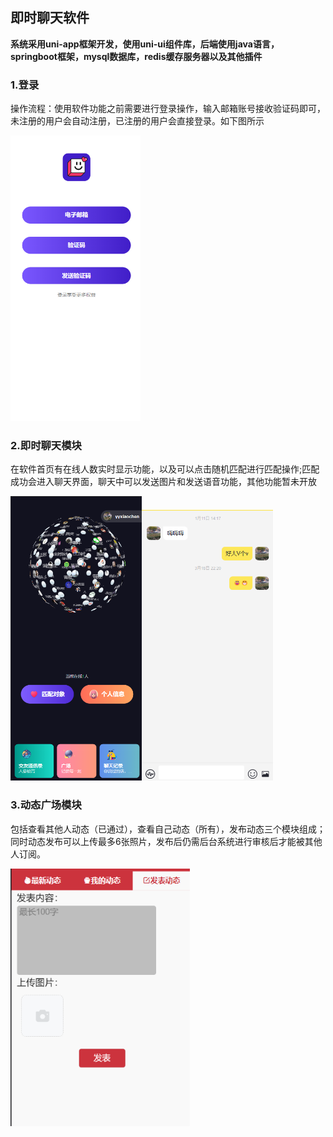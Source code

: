 ## 即时聊天软件
**系统采用uni-app框架开发，使用uni-ui组件库，后端使用java语言，springboot框架，mysql数据库，redis缓存服务器以及其他插件**

### 1.登录
操作流程：使用软件功能之前需要进行登录操作，输入邮箱账号接收验证码即可，未注册的用户会自动注册，已注册的用户会直接登录。如下图所示

<img src=".\static\img\登录.png" alt="聊天" style="zoom:55%;" />

### 2.即时聊天模块
在软件首页有在线人数实时显示功能，以及可以点击随机匹配进行匹配操作;匹配成功会进入聊天界面，聊天中可以发送图片和发送语音功能，其他功能暂未开放

<img src=".\static\img\首页.png" alt="首页" style="zoom:55%;" /><img src=".\static\img\聊天界面.png" alt="聊天界面" style="zoom:55%;" />

### 3.动态广场模块
包括查看其他人动态（已通过），查看自己动态（所有），发布动态三个模块组成；同时动态发布可以上传最多6张照片，发布后仍需后台系统进行审核后才能被其他人订阅。

<img src=".\static\img\动态.png" alt="动态" style="zoom:75%;" />